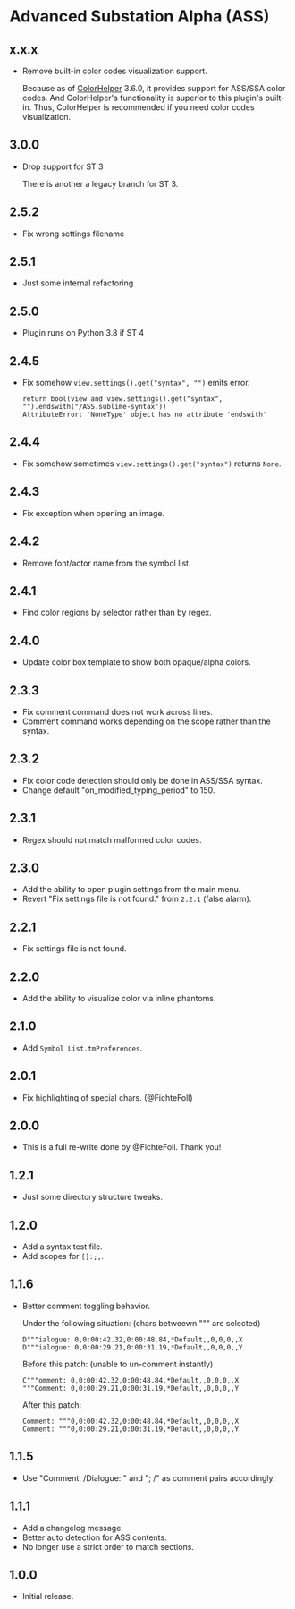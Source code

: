 # Advanced Substation Alpha (ASS)

## x.x.x

- Remove built-in color codes visualization support.

  Because as of [ColorHelper](https://packagecontrol.io/packages/ColorHelper) 3.6.0,
  it provides support for ASS/SSA color codes. And ColorHelper's functionality is superior
  to this plugin's built-in. Thus, ColorHelper is recommended if you need color codes visualization.

## 3.0.0

- Drop support for ST 3

  There is another a legacy branch for ST 3.

## 2.5.2

- Fix wrong settings filename

## 2.5.1

- Just some internal refactoring

## 2.5.0

- Plugin runs on Python 3.8 if ST 4

## 2.4.5

- Fix somehow `view.settings().get("syntax", "")` emits error.

  ```text
  return bool(view and view.settings().get("syntax", "").endswith("/ASS.sublime-syntax"))
  AttributeError: 'NoneType' object has no attribute 'endswith'
  ```

## 2.4.4

- Fix somehow sometimes `view.settings().get("syntax")` returns `None`.

## 2.4.3

- Fix exception when opening an image.

## 2.4.2

- Remove font/actor name from the symbol list.

## 2.4.1

- Find color regions by selector rather than by regex.

## 2.4.0

- Update color box template to show both opaque/alpha colors.

## 2.3.3

- Fix comment command does not work across lines.
- Comment command works depending on the scope rather than the syntax.

## 2.3.2

- Fix color code detection should only be done in ASS/SSA syntax.
- Change default "on_modified_typing_period" to 150.

## 2.3.1

- Regex should not match malformed color codes.

## 2.3.0

- Add the ability to open plugin settings from the main menu.
- Revert "Fix settings file is not found." from `2.2.1` (false alarm).

## 2.2.1

- Fix settings file is not found.

## 2.2.0

- Add the ability to visualize color via inline phantoms.

## 2.1.0

- Add `Symbol List.tmPreferences`.

## 2.0.1

- Fix highlighting of special chars. (@FichteFoll)

## 2.0.0

- This is a full re-write done by @FichteFoll. Thank you!

## 1.2.1

- Just some directory structure tweaks.

## 1.2.0

- Add a syntax test file.
- Add scopes for `[]:;,`.

## 1.1.6

- Better comment toggling behavior.

  Under the following situation: (chars betweewn """ are selected)

      D"""ialogue: 0,0:00:42.32,0:00:48.84,*Default,,0,0,0,,X
      D"""ialogue: 0,0:00:29.21,0:00:31.19,*Default,,0,0,0,,Y

  Before this patch: (unable to un-comment instantly)

      C"""omment: 0,0:00:42.32,0:00:48.84,*Default,,0,0,0,,X
      """Comment: 0,0:00:29.21,0:00:31.19,*Default,,0,0,0,,Y

  After this patch:

      Comment: """0,0:00:42.32,0:00:48.84,*Default,,0,0,0,,X
      Comment: """0,0:00:29.21,0:00:31.19,*Default,,0,0,0,,Y

## 1.1.5

- Use "Comment: /Dialogue: " and "; /" as comment pairs accordingly.

## 1.1.1

- Add a changelog message.
- Better auto detection for ASS contents.
- No longer use a strict order to match sections.

## 1.0.0

- Initial release.
